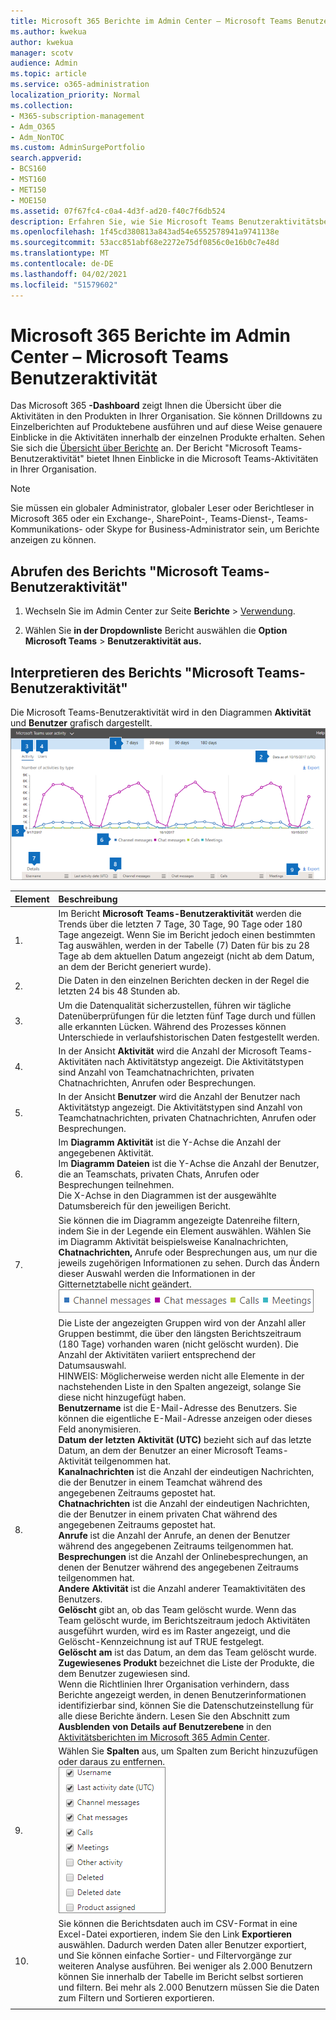 ```yaml
---
title: Microsoft 365 Berichte im Admin Center – Microsoft Teams Benutzeraktivität
ms.author: kwekua
author: kwekua
manager: scotv
audience: Admin
ms.topic: article
ms.service: o365-administration
localization_priority: Normal
ms.collection:
- M365-subscription-management
- Adm_O365
- Adm_NonTOC
ms.custom: AdminSurgePortfolio
search.appverid:
- BCS160
- MST160
- MET150
- MOE150
ms.assetid: 07f67fc4-c0a4-4d3f-ad20-f40c7f6db524
description: Erfahren Sie, wie Sie Microsoft Teams Benutzeraktivitätsbericht erhalten und Einblicke in Teams Aktivitäten in Ihrer Organisation erhalten.
ms.openlocfilehash: 1f45cd380813a843ad54e6552578941a9741138e
ms.sourcegitcommit: 53acc851abf68e2272e75df0856c0e16b0c7e48d
ms.translationtype: MT
ms.contentlocale: de-DE
ms.lasthandoff: 04/02/2021
ms.locfileid: "51579602"
---
```

# <a name="microsoft-365-reports-in-the-admin-center---microsoft-teams-user-activity"></a>Microsoft 365 Berichte im Admin Center – Microsoft Teams Benutzeraktivität

Das Microsoft 365 **-Dashboard** zeigt Ihnen die Übersicht über die Aktivitäten in den Produkten in Ihrer Organisation. Sie können Drilldowns zu Einzelberichten auf Produktebene ausführen und auf diese Weise genauere Einblicke in die Aktivitäten innerhalb der einzelnen Produkte erhalten. Sehen Sie sich die [Übersicht über Berichte](activity-reports.md) an. Der Bericht "Microsoft Teams-Benutzeraktivität" bietet Ihnen Einblicke in die Microsoft Teams-Aktivitäten in Ihrer Organisation.
  
> [!NOTE]
> Sie müssen ein globaler Administrator, globaler Leser oder Berichtleser in Microsoft 365 oder ein Exchange-, SharePoint-, Teams-Dienst-, Teams-Kommunikations- oder Skype for Business-Administrator sein, um Berichte anzeigen zu können.  
 
## <a name="how-to-get-to-the-microsoft-teams-user-activity-report"></a>Abrufen des Berichts "Microsoft Teams-Benutzeraktivität"

1. Wechseln Sie im Admin Center zur Seite **Berichte** \> <a href="https://go.microsoft.com/fwlink/p/?linkid=2074756" target="_blank">Verwendung</a>.

    
2. Wählen Sie **in der Dropdownliste** Bericht auswählen die **Option Microsoft Teams** \> **Benutzeraktivität aus.**
  
## <a name="interpret-the-microsoft-teams-user-activity-report"></a>Interpretieren des Berichts "Microsoft Teams-Benutzeraktivität"

Die Microsoft Teams-Benutzeraktivität wird in den Diagrammen **Aktivität** und **Benutzer** grafisch dargestellt.<br/>![Microsoft 365 Berichte – Microsoft Teams Benutzeraktivität.](../../media/40359f81-25f7-416d-bb1e-37289133ef6b.png)
  
|Element|Beschreibung|
|:-----|:-----|
|1.  <br/> |Im Bericht **Microsoft Teams-Benutzeraktivität** werden die Trends über die letzten 7 Tage, 30 Tage, 90 Tage oder 180 Tage angezeigt. Wenn Sie im Bericht jedoch einen bestimmten Tag auswählen, werden in der Tabelle (7) Daten für bis zu 28 Tage ab dem aktuellen Datum angezeigt (nicht ab dem Datum, an dem der Bericht generiert wurde).  <br/> |
|2.  <br/> |Die Daten in den einzelnen Berichten decken in der Regel die letzten 24 bis 48 Stunden ab.  <br/> |
|3.  <br/> |Um die Datenqualität sicherzustellen, führen wir tägliche Datenüberprüfungen für die letzten fünf Tage durch und füllen alle erkannten Lücken. Während des Prozesses können Unterschiede in verlaufshistorischen Daten festgestellt werden.  <br/> |
|4.  <br/> |In der Ansicht **Aktivität** wird die Anzahl der Microsoft Teams-Aktivitäten nach Aktivitätstyp angezeigt. Die Aktivitätstypen sind Anzahl von Teamchatnachrichten, privaten Chatnachrichten, Anrufen oder Besprechungen.  <br/> |
|5.  <br/> |In der Ansicht **Benutzer** wird die Anzahl der Benutzer nach Aktivitätstyp angezeigt. Die Aktivitätstypen sind Anzahl von Teamchatnachrichten, privaten Chatnachrichten, Anrufen oder Besprechungen.  <br/> |
|6.  <br/> | Im **Diagramm Aktivität** ist die Y-Achse die Anzahl der angegebenen Aktivität.  <br/>  Im **Diagramm Dateien** ist die Y-Achse die Anzahl der Benutzer, die an Teamschats, privaten Chats, Anrufen oder Besprechungen teilnehmen.  <br/>  Die X-Achse in den Diagrammen ist der ausgewählte Datumsbereich für den jeweiligen Bericht.  <br/> |
|7.  <br/> |Sie können die im Diagramm angezeigte Datenreihe filtern, indem Sie in der Legende ein Element auswählen. Wählen Sie im  Diagramm Aktivität beispielsweise Kanalnachrichten,  **Chatnachrichten,** Anrufe oder Besprechungen aus, um nur die jeweils zugehörigen Informationen zu sehen.  Durch das Ändern dieser Auswahl werden die Informationen in der Gitternetztabelle nicht geändert.  <br/> ![Filtern der Microsoft Teams Aktivitätsdiagramme](../../media/c819c4ea-6e9a-4411-a0dd-9f800d64ce38.png)|
|8.  <br/> | Die Liste der angezeigten Gruppen wird von der Anzahl aller Gruppen bestimmt, die über den längsten Berichtszeitraum (180 Tage) vorhanden waren (nicht gelöscht wurden). Die Anzahl der Aktivitäten variiert entsprechend der Datumsauswahl.  <br/> HINWEIS: Möglicherweise werden nicht alle Elemente in der nachstehenden Liste in den Spalten angezeigt, solange Sie diese nicht hinzugefügt haben.<br/>**Benutzername** ist die E-Mail-Adresse des Benutzers. Sie können die eigentliche E-Mail-Adresse anzeigen oder dieses Feld anonymisieren.  <br/> **Datum der letzten Aktivität (UTC)** bezieht sich auf das letzte Datum, an dem der Benutzer an einer Microsoft Teams-Aktivität teilgenommen hat.  <br/> **Kanalnachrichten** ist die Anzahl der eindeutigen Nachrichten, die der Benutzer in einem Teamchat während des angegebenen Zeitraums gepostet hat.  <br/> **Chatnachrichten** ist die Anzahl der eindeutigen Nachrichten, die der Benutzer in einem privaten Chat während des angegebenen Zeitraums gepostet hat.  <br/> **Anrufe** ist die Anzahl der Anrufe, an denen der Benutzer während des angegebenen Zeitraums teilgenommen hat.  <br/> **Besprechungen** ist die Anzahl der Onlinebesprechungen, an denen der Benutzer während des angegebenen Zeitraums teilgenommen hat.  <br/> **Andere Aktivität** ist die Anzahl anderer Teamaktivitäten des Benutzers.  <br/> **Gelöscht** gibt an, ob das Team gelöscht wurde. Wenn das Team gelöscht wurde, im Berichtszeitraum jedoch Aktivitäten ausgeführt wurden, wird es im Raster angezeigt, und die Gelöscht-Kennzeichnung ist auf TRUE festgelegt.  <br/> **Gelöscht am** ist das Datum, an dem das Team gelöscht wurde.  <br/> **Zugewiesenes Produkt** bezeichnet die Liste der Produkte, die dem Benutzer zugewiesen sind.  <br/>  Wenn die Richtlinien Ihrer Organisation verhindern, dass Berichte angezeigt werden, in denen Benutzerinformationen identifizierbar sind, können Sie die Datenschutzeinstellung für alle diese Berichte ändern. Lesen Sie den Abschnitt zum **Ausblenden von Details auf Benutzerebene** in den [Aktivitätsberichten im Microsoft 365 Admin Center](activity-reports.md).  <br/> |
|9.  <br/> |Wählen Sie **Spalten** aus, um Spalten zum Bericht hinzuzufügen oder daraus zu entfernen.  <br/> ![Teams user activity report - choose columns](../../media/eb5fbcee-e371-4d36-a0c6-fa54732311ec.png)|
|10.  <br/> |Sie können die Berichtsdaten auch im CSV-Format in eine Excel-Datei exportieren, indem Sie den Link **Exportieren** auswählen. Dadurch werden Daten aller Benutzer exportiert, und Sie können einfache Sortier- und Filtervorgänge zur weiteren Analyse ausführen. Bei weniger als 2.000 Benutzern können Sie innerhalb der Tabelle im Bericht selbst sortieren und filtern. Bei mehr als 2.000 Benutzern müssen Sie die Daten zum Filtern und Sortieren exportieren.  <br/> |
|||
   

